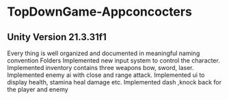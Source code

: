 # TopDownGame-Appconcocters
## Unity Version 21.3.31f1
Every thing is well organized and documented in meaningful naming convention Folders
Implemented new input system  to control the character.
Implemented inventory contains three weapons bow, sword, laser.
Implemented enemy ai with close and range attack.
Implemented ui to display health, stamina heal damage etc.
Implemented dash ,knock back for the player and enemy

 
